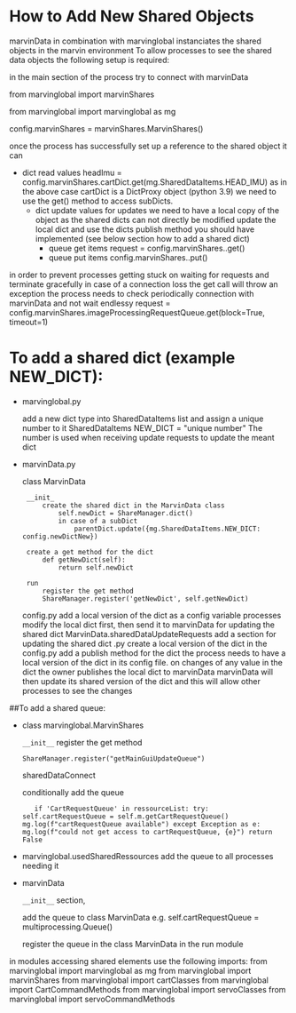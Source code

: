 
# How to Add New Shared Objects

marvinData in combination with marvinglobal instanciates the shared objects in the marvin environment
To allow processes to see the shared data objects the following setup is required:

in the main section of the process try to connect with marvinData

from marvinglobal import marvinShares

from marvinglobal import marvinglobal as mg

config.marvinShares = marvinShares.MarvinShares()

once the process has successfully set up a reference to the shared object it can 
- dict read values 
    headImu = config.marvinShares.cartDict.get(mg.SharedDataItems.HEAD_IMU)
        as in the above case cartDict is a DictProxy object (python 3.9) we need to use the get() method
        to access subDicts.
  - dict update values
        for updates we need to have a local copy of the object as the shared dicts can not directly be modified
        update the local dict and use the dicts publish method you should have implemented (see below section
        how to add a shared dict)
    - queue get items
      request = config.marvinShares.<queue>.get()
    - queue put items
      config.marvinShares.<queue>.put(<data>)

in order to prevent processes getting stuck on waiting for requests and terminate gracefully 
in case of a connection loss the get call will throw an exception
the process needs to check periodically connection with marvinData and not wait endlessy
request = config.marvinShares.imageProcessingRequestQueue.get(block=True, timeout=1)

# To add a shared dict (example NEW_DICT):
- marvinglobal.py
  
    add a new dict type into SharedDataItems list and assign a unique number to it
    SharedDataItems
        NEW_DICT = "unique number"
    The number is used when receiving update requests to update the meant dict  
  
 - marvinData.py
   
    class MarvinData
   
        __init_
            create the shared dict in the MarvinData class
                self.newDict = ShareManager.dict()
                in case of a subDict
                    parentDict.update({mg.SharedDataItems.NEW_DICT: config.newDictNew})

        create a get method for the dict
            def getNewDict(self):
                return self.newDict

        run
            register the get method
            ShareManager.register('getNewDict', self.getNewDict)
                    
    config.py
        add a local version of the dict as a config variable
            processes modify the local dict first, then send it to marvinData for updating the shared dict
    MarvinData.sharedDataUpdateRequests
        add a section for updating the shared dict
<owner>.py
    create a local version of the dict in the config.py
    add a publish method for the dict
    the <owner> process needs to have a local version of the dict in its config file.
    on changes of any value in the dict the owner publishes the local dict to marvinData
    marvinData will then update its shared version of the dict and this will allow other processes to see the changes
        
      
##To add a shared queue:

-   class marvinglobal.MarvinShares
    
    `__init__` 
    register the get method
    
    `ShareManager.register("getMainGuiUpdateQueue") `

    sharedDataConnect  
    
    conditionally add the queue
    
    `    if 'CartRequestQueue' in ressourceList:
            try:
                self.cartRequestQueue = self.m.getCartRequestQueue()
                mg.log(f"cartRequestQueue available")
            except Exception as e:
                mg.log(f"could not get access to cartRequestQueue, {e}")
                return False
    `

-   marvinglobal.usedSharedRessources
    add the queue to all processes needing it

-   marvinData
    
    `__init__` section, 
    
    add the queue to class MarvinData
    e.g. self.cartRequestQueue = multiprocessing.Queue()

    register the queue in the class MarvinData in the run module

in modules accessing shared elements use the following imports:
    from marvinglobal import marvinglobal as mg
    from marvinglobal import marvinShares
    from marvinglobal import cartClasses
    from marvinglobal import CartCommandMethods
    from marvinglobal import servoClasses
    from marvinglobal import servoCommandMethods